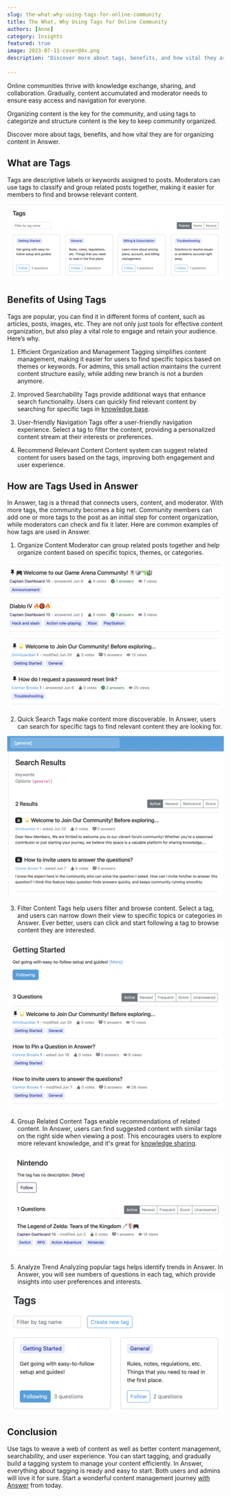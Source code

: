 ```yaml
---
slug: the-what-why-using-tags-for-online-community
title: The What, Why Using Tags for Online Community
authors: [Anne]
category: Insights
featured: true
image: 2023-07-11-cover@4x.png
description: "Discover more about tags, benefits, and how vital they are for organizing content in online community."

---
```


Online communities thrive with knowledge exchange, sharing, and collaboration. Gradually, content accumulated and moderator needs to ensure easy access and navigation for everyone.

Organizing content is the key for the community, and using tags to categorize and structure content is the key to keep community organized.

Discover more about tags, benefits, and how vital they are for organizing content in Answer.

## What are Tags

Tags are descriptive labels or keywords assigned to posts. Moderators can use tags to classify and group related posts together, making it easier for members to find and browse relevant content.

![Tags in Answer](Tags.png)

## Benefits of Using Tags

Tags are popular, you can find it in different forms of content, such as articles, posts, images, etc. They are not only just tools for effective content organization, but also play a vital role to engage and retain your audience. Here’s why.

1. Efficient Organization and Management
Tagging simplifies content management, making it easier for users to find specific topics based on themes or keywords. For admins, this small action maintains the current content structure easily, while adding new branch is not a burden anymore.

2. Improved Searchability
Tags provide additional ways that enhance search functionality. Users can quickly find relevant content by searching for specific tags in [knowledge base](../2023-05-30-everything-you-need-to-know-about-knowledge-base/index.md).

3. User-friendly Navigation
Tags offer a user-friendly navigation experience. Select a tag to filter the content, providing a personalized content stream at their interests or preferences.

4. Recommend Relevant Content
Content system can suggest related content for users based on the tags, improving both engagement and user experience.

## How are Tags Used in Answer

In Answer, tag is a thread that connects users, content, and moderator. With more tags, the community becomes a big net. Community members can add one or more tags to the post as an initial step for content organization, while moderators can check and fix it later. Here are common examples of how tags are used in Answer.

1. Organize Content
Moderator can group related posts together and help organize content based on specific topics, themes, or categories.

![Game Community Built with Answer](OrganizeContent1.png)
[![Support Community Built with Answer](OrganizeContent2.png)](/blog/how-to-build-a-help-center-with-your-users-and-answer)

2. Quick Search
Tags make content more discoverable. In Answer, users can search for specific tags to find relevant content they are looking for.

![Quick Search](QuickSearch.png)

3. Filter Content
Tags help users filter and browse content. Select a tag, and users can narrow down their view to specific topics or categories in Answer. Ever better, users can click and start following a tag to browse content they are interested.

![Filter Content](FilterContent.png)

4. Group Related Content
Tags enable recommendations of related content. In Answer, users can find suggested content with similar tags on the right side when viewing a post. This encourages users to explore more relevant knowledge, and it's great for [knowledge sharing](../2023-06-20-how-to-improve-knowledge-sharing-with-answer/index.md).

![Group Related Content](GroupRelatedContent.png)

5. Analyze Trend
Analyzing popular tags helps identify trends in Answer. In Answer, you will see numbers of questions in each tag, which provide insights into user preferences and interests.

![Analyze Trends](AnalyzeTrends.png)

## Conclusion

Use tags to weave a web of content as well as better content management, searchability, and user experience. You can start tagging, and gradually build a tagging system to manage your content efficiently. In Answer, everything about tagging is ready and easy to start. Both users and admins will love it for sure. Start a wonderful content management journey [with Answer](https://answer.apache.org/docs/installation) from today.
